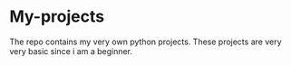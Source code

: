 # My-projects
The repo contains my very own python projects. These projects are very very basic since i am a beginner.
